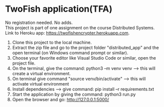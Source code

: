 # TwoFish application(TFA)
No registration needed. No adds.\
This project is part of one assignment on the course Distributed Systems.\
Link to Heroku app: https://twofishencrypter.herokuapp.com.

1. Clone this project to the local machine.
2. Extract the zip file and go to the project folder "distributed_app" and the open terminal (on Windows command prompt or similar).
3. Choose your favorite editor like Visual Studio Code or similar, open the project file.
4. On the terminal, give the command: python3 –m venv venv --> this will create a virtual environment.
5. On terminal give command "source venv/bin/activate" --> this will activate virtual environment
6. Install dependencies --> give command: pip install –r requirements.txt
7. Start the application by giving the command: python3 run.py
8. Open the browser and go: http://127.0.0.1:5000/
